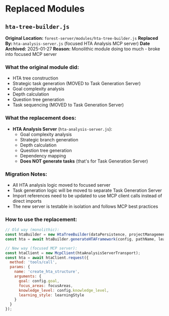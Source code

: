 # Replaced Modules

## `hta-tree-builder.js`

**Original Location:** `forest-server/modules/hta-tree-builder.js`
**Replaced By:** `hta-analysis-server.js` (focused HTA Analysis MCP server)
**Date Archived:** 2025-01-27
**Reason:** Monolithic module doing too much - broke into focused MCP server

### What the original module did:
- HTA tree construction 
- Strategic task generation (MOVED to Task Generation Server)
- Goal complexity analysis
- Depth calculation
- Question tree generation
- Task sequencing (MOVED to Task Generation Server)

### What the replacement does:
- **HTA Analysis Server** (`hta-analysis-server.js`):
  - Goal complexity analysis
  - Strategic branch generation
  - Depth calculation
  - Question tree generation
  - Dependency mapping
  - **Does NOT generate tasks** (that's for Task Generation Server)

### Migration Notes:
- All HTA analysis logic moved to focused server
- Task generation logic will be moved to separate Task Generation Server
- Import references need to be updated to use MCP client calls instead of direct imports
- The new server is testable in isolation and follows MCP best practices

### How to use the replacement:
```javascript
// Old way (monolithic):
const htaBuilder = new HtaTreeBuilder(dataPersistence, projectManagement, llm);
const hta = await htaBuilder.generateHTAFramework(config, pathName, learningStyle, focusAreas);

// New way (focused MCP server):
const htaClient = new McpClient(htaAnalysisServerTransport);
const hta = await htaClient.request({
  method: 'tools/call',
  params: {
    name: 'create_hta_structure',
    arguments: {
      goal: config.goal,
      focus_areas: focusAreas,
      knowledge_level: config.knowledge_level,
      learning_style: learningStyle
    }
  }
});
```
